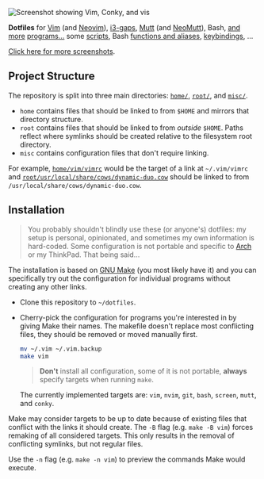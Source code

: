 ![](/../media/screenshot.png?raw=true "Screenshot showing Vim, Conky, and vis")

**Dotfiles** for [Vim][vim/] (and [Neovim][]), [i3-gaps][i3/], [Mutt][mutt/] (and
[NeoMutt][]), Bash, [and][conky/] [more][dunst/] [programs][screen/][...][xresources] some
[scripts][bin/], Bash [functions and aliases][bashrc], [keybindings][xbindkeysrc], ...

[Click here for more screenshots](https://imgur.com/a/1bnaT).

## Project Structure

The repository is split into three main directories: [`home/`](home/), [`root/`](root/),
and [`misc/`](misc/).
*   `home` contains files that should be linked to from `$HOME` and mirrors that directory
    structure.
*   `root` contains files that should be linked to from *outside* `$HOME`.  Paths reflect
    where symlinks should be created relative to the filesystem root directory.
*   `misc` contains configuration files that don't require linking.

For example, [`home/vim/vimrc`](home/vim/vimrc) would be the target of a link at
`~/.vim/vimrc` and
[`root/usr/local/share/cows/dynamic-duo.cow`](root/usr/local/share/cows/dynamic-duo.cow)
should be linked to from `/usr/local/share/cows/dynamic-duo.cow`.

## Installation

>   You probably shouldn't blindly use these (or anyone's) dotfiles: my setup is personal,
>   opinionated, and sometimes my own information is hard-coded.  Some configuration is
>   not portable and specific to [Arch][] or my ThinkPad.  That being said...

The installation is based on [GNU Make][make] (you most likely have it) and you can
specifically try out the configuration for individual programs without creating any other
links.

*   Clone this repository to `~/dotfiles`.
*   Cherry-pick the configuration for programs you're interested in by giving Make their
    names.  The makefile doesn't replace most conflicting files, they should be removed or
    moved manually first.

    ```bash
    mv ~/.vim ~/.vim.backup
    make vim
    ```

    >   **Don't** install all configuration, some of it is not portable,  **always**
    >   specify targets when running `make`.

    The currently implemented targets are: `vim`, `nvim`, `git`, `bash`, `screen`, `mutt`,
    and `conky`.

Make may consider targets to be up to date because of existing files that conflict with
the links it should create.  The `-B` flag (e.g. `make -B vim`) forces remaking of all
considered targets.  This only results in the removal of conflicting symlinks, but not
regular files.

Use the `-n` flag (e.g. `make -n vim`) to preview the commands Make would execute.

[vim/]: home/vim/
[neovim]: https://neovim.io
[i3/]: home/config/i3/
[mutt/]: home/mutt/
[neomutt]: https://neomutt.org
[conky/]: home/config/conky/
[dunst/]: home/config/dunst/
[screen/]: home/screenrc
[xresources]: home/Xresources
[bin/]: home/bin/
[bashrc]: home/bashrc
[xbindkeysrc]: home/xbindkeysrc
[make]: https://www.gnu.org/software/make/
[arch]: https://archlinux.org
<!--
[vim]: http://vim.org
[i3-gaps]: https://github.com/Airblader/i3
[mutt]: http://mutt.org
[bash]: https://www.gnu.org/software/bash/
[screen]: https://gnu.org/software/screen/
[irssi/]: home/irssi/
-->

<!-- vim: set tw=90 sts=-1 sw=4 et spell: -->
